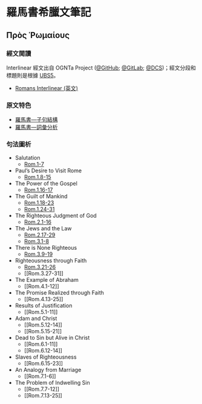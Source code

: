 # 羅馬書希臘文筆記

## Πρὸς Ῥωμαίους

### 經文閱讀
Interlinear 經文出自 OGNTa Project ([@GitHub](https://github.com/Andley/OGNTa); [@GitLab](https://gitlab.com/Andley/ognta); [@DCS](https://git.door43.org/Andley/OGNTa))；經文分段和標題則是根據 [UBS5](https://www.die-bibel.de/en/bible/UBS5/ROM.1)。

- [Romans Interlinear (英文) ](Romans-Interlinear.md)


### 原文特色
- [羅馬書—子句結構](Romans-Clause.md)  
- [羅馬書—詞彙分析](Romans-Vocabulary.md)  

### 句法圖析

- Salutation
	- [Rom.1-7](Rom.1-7.md)
- Paul’s Desire to Visit Rome
	- [Rom.1.8-15](Rom.1.8-15.md)
- The Power of the Gospel
	- [Rom.1.16-17](Rom.1.16-17.md)
- The Guilt of Mankind
	- [Rom.1.18-23](Rom.1.18-23.md)
	- [Rom.1.24-31](Rom.1.24-31.md)
- The Righteous Judgment of God
	- [Rom.2.1-16](Rom.2.1-16.md)
- The Jews and the Law
	- [Rom.2.17-29](Rom.2.17-29.md)
	- [Rom.3.1-8](Rom.3.1-8.md)
- There is None Righteous
	- [Rom.3.9-19](Rom.3.9-19.md)
- Righteousness through Faith
	- [Rom.3.21-26](Rom.3.21-26.md)
	- [[Rom.3.27-31]]
- The Example of Abraham
	- [[Rom.4.1-12]]
- The Promise Realized through Faith
	- [[Rom.4.13-25]]
- Results of Justification
	- [[Rom.5.1-11]]
- Adam and Christ
	- [[Rom.5.12-14]]
	- [[Rom.5.15-21]]
- Dead to Sin but Alive in Christ
	- [[Rom.6.1-11]]
	- [[Rom.6.12-14]]
- Slaves of Righteousness
	- [[Rom.6.15-23]]
- An Analogy from Marriage
	- [[Rom.7.1-6]]
- The Problem of Indwelling Sin
	- [[Rom.7.7-12]]
	- [[Rom.7.13-25]]